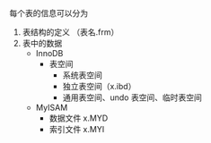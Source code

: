 每个表的信息可以分为

1. 表结构的定义 （表名.frm）
2. 表中的数据
   - InnoDB
     - 表空间
       - 系统表空间
       - 独立表空间（x.ibd）
       - 通用表空间、undo 表空间、临时表空间
   - MyISAM
     - 数据文件 x.MYD
     - 索引文件 x.MYI


